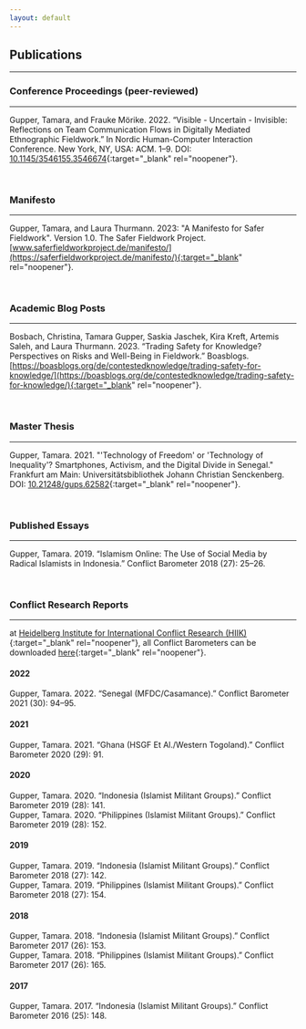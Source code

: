 ```yaml
---
layout: default
---
```


## Publications
--------


### Conference Proceedings (peer-reviewed)
--------
Gupper, Tamara, and Frauke Mörike. 2022. “Visible - Uncertain - Invisible: Reflections on Team Communication Flows in Digitally Mediated Ethnographic Fieldwork.” In Nordic Human-Computer Interaction Conference. New York, NY, USA: ACM. 1–9. DOI: [10.1145/3546155.3546674](https://doi.org/10.1145/3546155.3546674){:target="_blank" rel="noopener"}.

<br/>



### Manifesto
--------
Gupper, Tamara, and Laura Thurmann. 2023: "A Manifesto for Safer Fieldwork". Version 1.0. The Safer Fieldwork Project. [www.saferfieldworkproject.de/manifesto/](https://saferfieldworkproject.de/manifesto/){:target="_blank" rel="noopener"}.


<br/>

### Academic Blog Posts
--------
Bosbach, Christina, Tamara Gupper, Saskia Jaschek, Kira Kreft, Artemis Saleh, and Laura Thurmann. 2023. “Trading Safety for Knowledge? Perspectives on Risks and Well-Being in Fieldwork.” Boasblogs. [https://boasblogs.org/de/contestedknowledge/trading-safety-for-knowledge/](https://boasblogs.org/de/contestedknowledge/trading-safety-for-knowledge/){:target="_blank" rel="noopener"}.

<br/>

### Master Thesis
--------
Gupper, Tamara. 2021. "'Technology of Freedom' or 'Technology of Inequality'? Smartphones, Activism, and the Digital Divide in Senegal." Frankfurt am Main: Universitätsbibliothek Johann Christian Senckenberg. DOI: [10.21248/gups.62582](https://doi.org/10.21248/gups.62582){:target="_blank" rel="noopener"}.


<br/>

### Published Essays
--------
Gupper, Tamara. 2019. “Islamism Online: The Use of Social Media by Radical Islamists in Indonesia.” Conflict Barometer 2018 (27): 25–26.

<br/>

### Conflict Research Reports
--------

at [Heidelberg Institute for International Conflict Research (HIIK)](https://hiik.de/){:target="_blank" rel="noopener"}, all Conflict Barometers can be downloaded [here](https://hiik.de/konfliktbarometer/bisherige-ausgaben/){:target="_blank" rel="noopener"}.


#### 2022 
Gupper, Tamara. 2022. “Senegal (MFDC/Casamance).” Conflict Barometer 2021 (30): 94–95.
  
#### 2021
Gupper, Tamara. 2021. “Ghana (HSGF Et Al./Western Togoland).” Conflict Barometer 2020 (29): 91.
  
#### 2020
Gupper, Tamara. 2020. “Indonesia (Islamist Militant Groups).” Conflict Barometer 2019 (28): 141. \
Gupper, Tamara. 2020. “Philippines (Islamist Militant Groups).” Conflict Barometer 2019 (28): 152.

#### 2019

Gupper, Tamara. 2019. “Indonesia (Islamist Militant Groups).” Conflict Barometer 2018 (27): 142. \
Gupper, Tamara. 2019. “Philippines (Islamist Militant Groups).” Conflict Barometer 2018 (27): 154.

#### 2018
Gupper, Tamara. 2018. “Indonesia (Islamist Militant Groups).” Conflict Barometer 2017 (26): 153. \
Gupper, Tamara. 2018. “Philippines (Islamist Militant Groups).” Conflict Barometer 2017 (26): 165.


#### 2017
Gupper, Tamara. 2017. “Indonesia (Islamist Militant Groups).” Conflict Barometer 2016 (25): 148.
